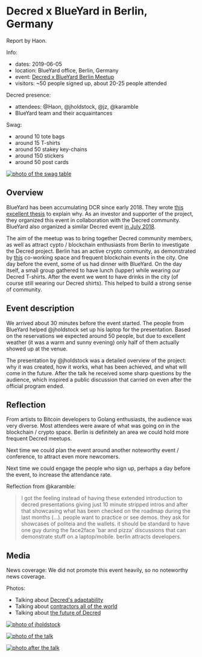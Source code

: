 # Decred x BlueYard in Berlin, Germany

Report by Haon.

Info:

* dates: 2019-06-05
* location: BlueYard office, Berlin, Germany
* event: [Decred x BlueYard Berlin Meetup](https://www.eventbrite.co.uk/e/decred-x-blueyard-berlin-meetup-tickets-61631192556)
* visitors: ~50 people signed up, about 20-25 people attended

Decred presence:

* attendees: @Haon, @jholdstock, @jz, @karamble
* BlueYard team and their acquaintances

Swag:

* around 10 tote bags
* around 15 T-shirts
* around 50 stakey key-chains
* around 150 stickers
* around 50 post cards

[![photo of the swag table](https://pbs.twimg.com/media/D8T0veIV4AI5UD1?format=jpg&name=900x900 "Decred swag")](https://twitter.com/NoahPierau/status/1136302117021519872)

## Overview

BlueYard has been accumulating DCR since early 2018. They wrote [this excellent thesis](https://medium.com/@BlueYard/decred-82b284b4a795) to explain why. As an investor and supporter of the project, they organized this event in collaboration with the Decred community. BlueYard also organized a similar Decred event [in July 2018](https://www.eventbrite.co.uk/e/decred-x-blueyard-berlin-meetup-currencies-core-chains-the-future-of-blockchain-governance-and-tickets-47586593783). 

The aim of the meetup was to bring together Decred community members, as well as attract cypto / blockchain enthusiasts from Berlin to investigate the Decred project. Berlin has an active crypto community, as demonstrated by [this](https://www.fullnode.berlin/mission/) co-working space and frequent blockchain events in the city. One day before the event, some of us had dinner with BlueYard. On the day itself, a small group gathered to have lunch (lupper) while wearing our Decred T-shirts. After the event we went to have drinks in the city (of course still wearing our Decred shirts). This helped to build a strong sense of community.

## Event description

We arrived about 30 minutes before the event started. The people from BlueYard helped @jholdstock set up his laptop for the presentation. Based on the reservations we expected around 50 people, but due to excellent weather (it was a warm and sunny evening) only half of them actually showed up at the venue.

The presentation by @jholdstock was a detailed overview of the project: why it was created, how it works, what has been achieved, and what will come in the future. After the talk he received some sharp questions by the audience, which inspired a public discussion that carried on even after the official program ended.

## Reflection

From artists to Bitcoin developers to Golang enthusiasts, the audience was very diverse. Most attendees were aware of what was going on in the blockchain / crypto space. Berlin is definitely an area we could hold more frequent Decred meetups.

Next time we could plan the event around another noteworthy event / conference, to attract even more newcomers.

Next time we could engage the people who sign up, perhaps a day before the event, to increase the attendance rate.

Reflection from @karamble:

> I got the feeling instead of having these extended introduction to decred presentations giving just 10 minute stripped intros and after that showcasing what has been checked on the roadmap during the last months (...). people want to practice or see demos. they ask for showcases of politeia and the wallets. it should be standard to have one guy during the face2face 'bar and pizza' discussions that can demonstrate stuff on a laptop/mobile. berlin attracts developers.

## Media

News coverage: We did not promote this event heavily, so no noteworthy news coverage.

Photos:

* Talking about [Decred's adaptability](https://twitter.com/NoahPierau/status/1136325206895669248)
* Talking about [contractors all of the world](https://twitter.com/NoahPierau/status/1136327026523222016)
* Talking about [the future of Decred](https://twitter.com/NoahPierau/status/1136329958891110400)

[![photo of jholdstock](https://pbs.twimg.com/media/D8UCkAlU8AAxRom?format=jpg&name=4096x4096 "jholdstock")](https://twitter.com/jz_bz/status/1136317353128583168)

[![photo of the talk](https://matrix.decred.org/_matrix/media/v1/download/decred.org/XilzIizVeVKvePzLbKHAkOet "presentation")](https://matrix.to/#/!aNPTuiryMFmdMQWUzb:decred.org/$15599478258744wzaOp:decred.org)

[![photo after the talk](https://matrix.decred.org/_matrix/media/v1/download/decred.org/iFLCNieuAfhybOifJBSLXzhT "discussions")](https://matrix.to/#/!aNPTuiryMFmdMQWUzb:decred.org/$15599478748746GJKnQ:decred.org)
